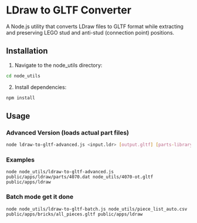# LDraw to GLTF Converter

A Node.js utility that converts LDraw files to GLTF format while extracting and preserving LEGO stud and anti-stud (connection point) positions.

## Installation

1. Navigate to the node_utils directory:
```bash
cd node_utils
```

2. Install dependencies:
```bash
npm install
```

## Usage
### Advanced Version (loads actual part files)
```bash
node ldraw-to-gltf-advanced.js <input.ldr> [output.gltf] [parts-library-path]
```

### Examples
```
node node_utils/ldraw-to-gltf-advanced.js public/apps/ldraw/parts/4070.dat node_utils/4070-ot.gltf public/apps/ldraw
```
### Batch mode get it done
```
node node_utils/ldraw-to-gltf-batch.js node_utils/piece_list_auto.csv public/apps/bricks/all_pieces.gltf public/apps/ldraw
```
